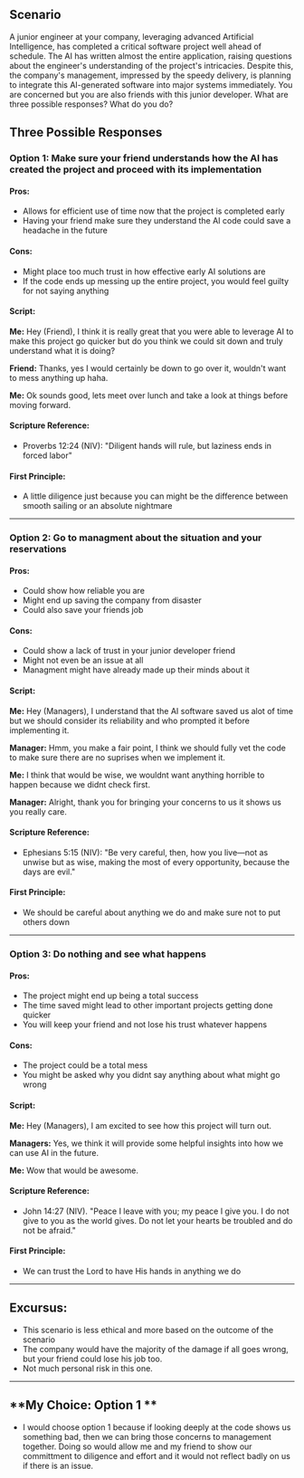 ## Scenario  
A junior engineer at your company, leveraging advanced Artificial Intelligence, has completed a critical software project well ahead of schedule. The AI has written almost the entire application, raising questions about the engineer's understanding of the project's intricacies. Despite this, the company's management, impressed by the speedy delivery, is planning to integrate this AI-generated software into major systems immediately. You are concerned but you are also friends with this junior developer. What are three possible responses? What do you do?

## Three Possible Responses  

### **Option 1: Make sure your friend understands how the AI has created the project and proceed with its implementation**  
#### Pros: 
-  Allows for efficient use of time now that the project is completed early
-  Having your friend make sure they understand the AI code could save a headache in the future

#### Cons:
-  Might place too much trust in how effective early AI solutions are
-  If the code ends up messing up the entire project, you would feel guilty for not saying anything

#### Script:
**Me:** Hey (Friend), I think it is really great that you were able to leverage AI to make this project go quicker but do you think we could sit down and truly understand what it is doing?

**Friend:** Thanks, yes I would certainly be down to go over it, wouldn't want to mess anything up haha.

**Me:** Ok sounds good, lets meet over lunch and take a look at things before moving forward.
 

#### Scripture Reference:  
-  Proverbs 12:24 (NIV):  "Diligent hands will rule, but laziness ends in forced labor"

#### First Principle: 
-  A little diligence just because you can might be the difference between smooth sailing or an absolute nightmare

---

### **Option 2: Go to managment about the situation and your reservations** 
#### Pros:
- Could show how reliable you are 
- Might end up saving the company from disaster
- Could also save your friends job 

#### Cons:
- Could show a lack of trust in your junior developer friend
- Might not even be an issue at all 
- Managment might have already made up their minds about it

#### Script: 
**Me:** Hey (Managers), I understand that the AI software saved us alot of time but we should consider its reliability and who prompted it before implementing it. 

**Manager:** Hmm, you make a fair point, I think we should fully vet the code to make sure there are no suprises when we implement it.  

**Me:** I think that would be wise, we wouldnt want anything horrible to happen because we didnt check first.

**Manager:** Alright, thank you for bringing your concerns to us it shows us you really care.  

#### **Scripture Reference:**  
-   Ephesians 5:15 (NIV): "Be very careful, then, how you live—not as unwise but as wise, making the most of every opportunity, because the days are evil."


#### **First Principle:**  
-  We should be careful about anything we do and make sure not to put others down

---

### **Option 3: Do nothing and see what happens**  
#### Pros: 
-  The project might end up being a total success
-  The time saved might lead to other important projects getting done quicker
-  You will keep your friend and not lose his trust whatever happens 

#### Cons: 
-  The project could be a total mess
-  You might be asked why you didnt say anything about what might go wrong

#### Script: 
**Me:** Hey (Managers), I am excited to see how this project will turn out.  

**Managers:** Yes, we think it will provide some helpful insights into how we can use AI in the future.  

**Me:** Wow that would be awesome.  


#### **Scripture Reference:**  
-  John 14:27 (NIV). "Peace I leave with you; my peace I give you. I do not give to you as the world gives. Do not let your hearts be troubled and do not be afraid."

#### **First Principle:**  
- We can trust the Lord to have His hands in anything we do

---

## **Excursus:**  
- This scenario is less ethical and more based on the outcome of the scenario
- The company would have the majority of the damage if all goes wrong, but your friend could lose his job too. 
- Not much personal risk in this one.

---

## **My Choice: Option 1 **  
- I would choose option 1 because if looking deeply at the code shows us something bad, then we can bring those concerns to management together.
Doing so would allow me and my friend to show our committment to diligence and effort and it would not reflect badly on us if there is an issue. 